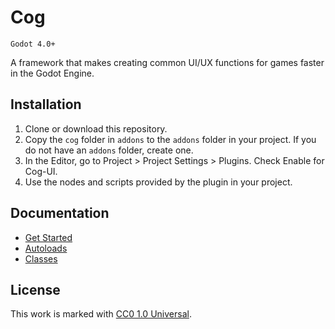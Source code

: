 # Cog

`Godot 4.0+`

A framework that makes creating common UI/UX functions for games faster in the Godot Engine.


## Installation
1. Clone or download this repository.
2. Copy the `cog` folder in `addons` to the `addons` folder in your project. If you do not have an `addons` folder, create one.
3. In the Editor, go to Project > Project Settings > Plugins. Check Enable for Cog-UI.
4. Use the nodes and scripts provided by the plugin in your project.


## Documentation
- [Get Started](https://github.com/joshuajenner/Cog/wiki)
- [Autoloads](https://github.com/joshuajenner/Cog/wiki/Autoloads)
- [Classes](https://github.com/joshuajenner/Cog/wiki/Classes)


## License
This work is marked with [CC0 1.0 Universal](https://creativecommons.org/publicdomain/zero/1.0/).
